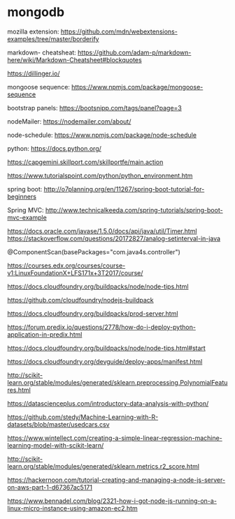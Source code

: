 # mongodb

mozilla extension: https://github.com/mdn/webextensions-examples/tree/master/borderify

markdown- cheatsheat: https://github.com/adam-p/markdown-here/wiki/Markdown-Cheatsheet#blockquotes

https://dillinger.io/

mongoose sequence: https://www.npmjs.com/package/mongoose-sequence

bootstrap panels: https://bootsnipp.com/tags/panel?page=3

nodeMailer: https://nodemailer.com/about/

node-schedule: https://www.npmjs.com/package/node-schedule

python: https://docs.python.org/ 

https://capgemini.skillport.com/skillportfe/main.action 

https://www.tutorialspoint.com/python/python_environment.htm

spring boot: http://o7planning.org/en/11267/spring-boot-tutorial-for-beginners

Spring MVC: http://www.technicalkeeda.com/spring-tutorials/spring-boot-mvc-example

https://docs.oracle.com/javase/1.5.0/docs/api/java/util/Timer.html
https://stackoverflow.com/questions/20172827/analog-setinterval-in-java

@ComponentScan(basePackages="com.java4s.controller")

https://courses.edx.org/courses/course-v1:LinuxFoundationX+LFS171x+3T2017/course/

https://docs.cloudfoundry.org/buildpacks/node/node-tips.html

https://github.com/cloudfoundry/nodejs-buildpack

https://docs.cloudfoundry.org/buildpacks/prod-server.html

https://forum.predix.io/questions/2778/how-do-i-deploy-python-application-in-predix.html

https://docs.cloudfoundry.org/buildpacks/node/node-tips.html#start

https://docs.cloudfoundry.org/devguide/deploy-apps/manifest.html

http://scikit-learn.org/stable/modules/generated/sklearn.preprocessing.PolynomialFeatures.html

https://datascienceplus.com/introductory-data-analysis-with-python/

https://github.com/stedy/Machine-Learning-with-R-datasets/blob/master/usedcars.csv

https://www.wintellect.com/creating-a-simple-linear-regression-machine-learning-model-with-scikit-learn/

http://scikit-learn.org/stable/modules/generated/sklearn.metrics.r2_score.html

https://hackernoon.com/tutorial-creating-and-managing-a-node-js-server-on-aws-part-1-d67367ac5171

https://www.bennadel.com/blog/2321-how-i-got-node-js-running-on-a-linux-micro-instance-using-amazon-ec2.htm
